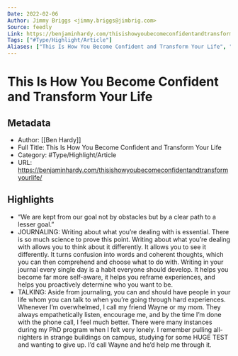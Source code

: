 ```yaml
---
Date: 2022-02-06
Author: Jimmy Briggs <jimmy.briggs@jimbrig.com>
Source: feedly
Link: https://benjaminhardy.com/thisishowyoubecomeconfidentandtransformyourlife/
Tags: ["#Type/Highlight/Article"]
Aliases: ["This Is How You Become Confident and Transform Your Life", "This Is How You Become Confident and Transform Your Life"]
---
```

# This Is How You Become Confident and Transform Your Life

## Metadata
- Author: [[Ben Hardy]]
- Full Title: This Is How You Become Confident and Transform Your Life
- Category: #Type/Highlight/Article
- URL: https://benjaminhardy.com/thisishowyoubecomeconfidentandtransformyourlife/

## Highlights
- “We are kept from our goal not by obstacles but by a clear path to a lesser goal.”
- JOURNALING: Writing about what you’re dealing with is essential. There is so much science to prove this point. Writing about what you’re dealing with allows you to think about it differently. It allows you to see it differently. It turns confusion into words and coherent thoughts, which you can then comprehend and choose what to do with. Writing in your journal every single day is a habit everyone should develop. It helps you become far more self-aware, it helps you reframe experiences, and helps you proactively determine who you want to be.
- TALKING: Aside from journaling, you can and should have people in your life whom you can talk to when you’re going through hard experiences. Whenever I’m overwhelmed, I call my friend Wayne or my mom. They always empathetically listen, encourage me, and by the time I’m done with the phone call, I feel much better. There were many instances during my PhD program when I felt very lonely. I remember pulling all-nighters in strange buildings on campus, studying for some HUGE TEST and wanting to give up. I’d call Wayne and he’d help me through it.
